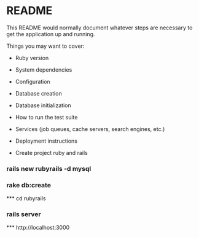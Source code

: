 # README

This README would normally document whatever steps are necessary to get the
application up and running.

Things you may want to cover:

* Ruby version

* System dependencies

* Configuration

* Database creation

* Database initialization

* How to run the test suite

* Services (job queues, cache servers, search engines, etc.)

* Deployment instructions

* Create project ruby and rails


### rails new rubyrails -d mysql
###  rake db:create 

*** cd rubyrails

###  rails server
*** http://localhost:3000
